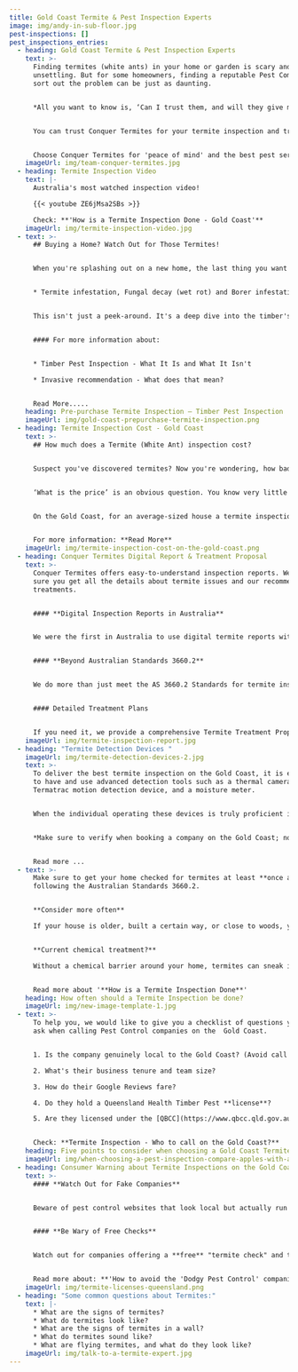 ```yaml
---
title: Gold Coast Termite & Pest Inspection Experts
image: img/andy-in-sub-floor.jpg
pest-inspections: []
pest_inspections_entries:
  - heading: Gold Coast Termite & Pest Inspection Experts
    text: >-
      Finding termites (white ants) in your home or garden is scary and
      unsettling. But for some homeowners, finding a reputable Pest Company to
      sort out the problem can be just as daunting.


      *All you want to know is, ‘Can I trust them, and will they give me the right advice’?*


      You can trust Conquer Termites for your termite inspection and treatment needs. Our team of fully licensed technicians are experts in the field, with exceptional skills and extensive experience to deliver reliable termite detection and effective treatment solutions. 


      Choose Conquer Termites for 'peace of mind' and the best pest service on the Gold Coast!
    imageUrl: img/team-conquer-termites.jpg
  - heading: Termite Inspection Video
    text: |-
      Australia's most watched inspection video!

      {{< youtube ZE6jMsa2SBs >}}

      Check: **'How is a Termite Inspection Done - Gold Coast'**
    imageUrl: img/termite-inspection-video.jpg
  - text: >-
      ## Buying a Home? Watch Out for Those Termites!


      When you're splashing out on a new home, the last thing you want is a dud or a termite party house. That's why getting an Expert to do a **Timber Pest Inspection** is key. These aren't your average quick checks; they follow the Aussie Standard 4349.3.2010 and look at:


      * Termite infestation, Fungal decay (wet rot) and Borer infestation.


      This isn't just a peek-around. It's a deep dive into the timber's health in your potential home, pointing out any creepy crawlies or issues that could mess with the building's strength.


      #### For more information about:


      * Timber Pest Inspection - What It Is and What It Isn't

      * Invasive recommendation - What does that mean?


      Read More.....
    heading: Pre-purchase Termite Inspection – Timber Pest Inspection
    imageUrl: img/gold-coast-prepurchase-termite-inspection.png
  - heading: Termite Inspection Cost - Gold Coast
    text: >-
      ## How much does a Termite (White Ant) inspection cost?


      Suspect you've discovered termites? Now you're wondering, how bad is the damage and how deep will I need to dig into my pockets? 


      ‘What is the price’ is an obvious question. You know very little about termites and probably have never engaged a pest control company specialising in treating termites.


      On the Gold Coast, for an average-sized house a termite inspection costs between **$280 and $330.**


      For more information: **Read More**
    imageUrl: img/termite-inspection-cost-on-the-gold-coast.png
  - heading: Conquer Termites Digital Report & Treatment Proposal
    text: >-
      Conquer Termites offers easy-to-understand inspection reports. We make
      sure you get all the details about termite issues and our recommended
      treatments.


      #### **Digital Inspection Reports in Australia**


      We were the first in Australia to use digital termite reports with photos, making our observations clearer and more detailed. Conquer will always look to the future to enhance better communication. 


      #### **Beyond Australian Standards 3660.2**


      We do more than just meet the AS 3660.2 Standards for termite inspections. Our detailed 22-page digital reports with photos give you a complete view of your property and garden inspections, going beyond the basics.


      #### Detailed Treatment Plans


      If you need it, we provide a comprehensive Termite Treatment Proposal alongside our report. It lays out a clear, priced plan for termite treatment, so you know exactly what to expect.
    imageUrl: img/termite-inspection-report.jpg
  - heading: "Termite Detection Devices "
    imageUrl: img/termite-detection-devices-2.jpg
    text: >-
      To deliver the best termite inspection on the Gold Coast, it is essential
      to have and use advanced detection tools such as a thermal camera, a
      Termatrac motion detection device, and a moisture meter. 


      When the individual operating these devices is truly proficient in their use and understands the specifics of what to search for, you can expect to receive a comprehensive analysis of your home's termite condition.


      *Make sure to verify when booking a company on the Gold Coast; not all of them may have or utilize these devices!*


      Read more ...
  - text: >-
      Make sure to get your home checked for termites at least **once a year**,
      following the Australian Standards 3660.2.


      **Consider more often**

      If your house is older, built a certain way, or close to woods, you might need more frequent inspections.


      **Current chemical treatment?**

      Without a chemical barrier around your home, termites can sneak in easily. Regular inspections are key for early detection and prevention, just like regular dental check-ups, especially if you don't have any termite treatment.


      Read more about '**How is a Termite Inspection Done**'
    heading: How often should a Termite Inspection be done?
    imageUrl: img/new-image-template-1.jpg
  - text: >-
      To help you, we would like to give you a checklist of questions you should
      ask when calling Pest Control companies on the  Gold Coast. 


      1. Is the company genuinely local to the Gold Coast? (Avoid call centres from Sydney or Melbourne).

      2. What's their business tenure and team size?

      3. How do their Google Reviews fare?

      4. Do they hold a Queensland Health Timber Pest **license**?

      5. Are they licensed under the [QBCC](https://www.qbcc.qld.gov.au/node/2526) (Queensland Building Construction Commission)?


      Check: **Termite Inspection - Who to call on the Gold Coast?**
    heading: Five points to consider when choosing a Gold Coast Termite Company
    imageUrl: img/when-choosing-a-pest-inspection-compare-apples-with-apples.png
  - heading: Consumer Warning about Termite Inspections on the Gold Coast
    text: >-
      #### **Watch Out for Fake Companies**


      Beware of pest control websites that look local but actually run their call center from another city and lack the right Queensland licenses. Remember, every legit company in Queensland needs a QBCC license to operate. No license? That means no insurance and they shouldn't be offering termite inspections or treatments.


      #### **Be Wary of Free Checks**


      Watch out for companies offering a **free** "termite check" and then pushing some expensive and sketchy baiting system. These guys usually aren't licensed or qualified, and you might even be asked to sign a waiver acknowledging it's just a check, not a proper inspection to Australian Standards.


      Read more about: **'How to avoid the 'Dodgy Pest Control' companies on the Gold Coast'**
    imageUrl: img/termite-licenses-queensland.png
  - heading: "Some common questions about Termites:"
    text: |-
      * What are the signs of termites?
      * What do termites look like?
      * What are the signs of termites in a wall?
      * What do termites sound like?
      * What are flying termites, and what do they look like?
    imageUrl: img/talk-to-a-termite-expert.jpg
---
```

